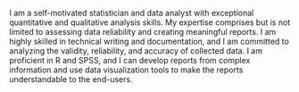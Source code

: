 I am a self-motivated statistician and data analyst with exceptional quantitative and qualitative analysis skills. 
My expertise comprises but is not limited to assessing data reliability and creating meaningful reports. 
I am highly skilled in technical writing and documentation, and I am committed to analyzing the validity, reliability, and accuracy of collected data. 
I am proficient in R and SPSS, and I can develop reports from complex information and use data visualization tools to make the reports understandable to the end-users.

